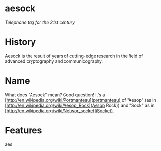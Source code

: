 aesock
======

_Telephone tag for the 21st century_

# History

Aesock is the result of years of cutting-edge research in the field of advanced cryptography and communicography.

# Name

What does "Aesock" mean? Good question! It's a [http://en.wikipedia.org/wiki/Portmanteau](portmanteau) of "Aesop" (as in [http://en.wikipedia.org/wiki/Aesop_Rock](Aesop Rock)) and "Sock" as in [http://en.wikipedia.org/wiki/Networ_socket](Socket).

# Features

aes


